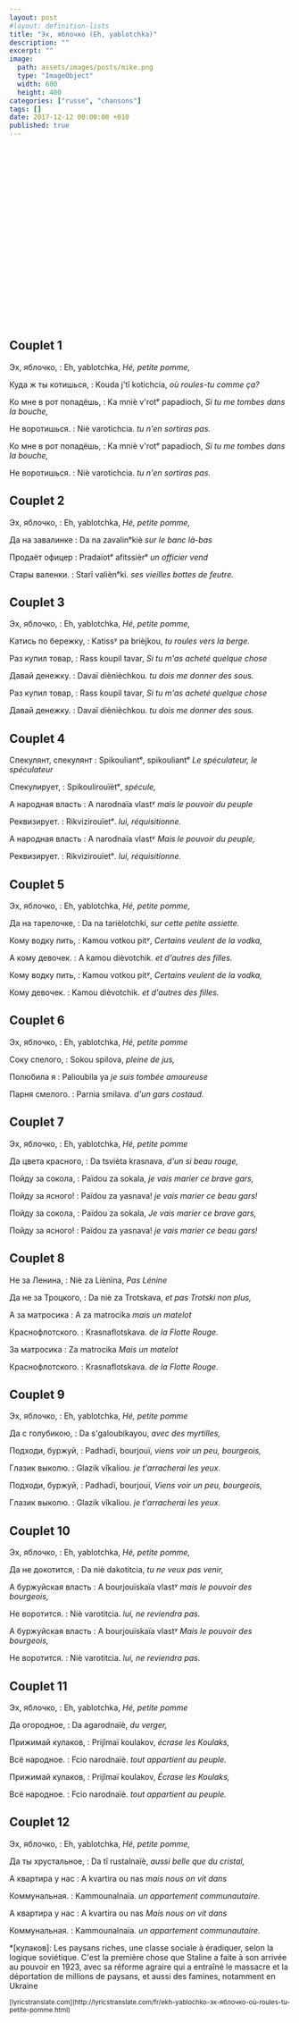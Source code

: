 ```yaml
---
layout: post
#layout: definition-lists
title: "Эх, яблочко (Eh, yablotchka)"
description: ""
excerpt: ""
image:
  path: assets/images/posts/mike.png
  type: "ImageObject"
  width: 600
  height: 400
categories: ["russe", "chansons"]
tags: []
date: 2017-12-12 00:00:00 +010
published: true
---
```


<iframe class="float-xl-right sticky-top lazyload" width="560" height="315" data-src="https://www.youtube-nocookie.com/embed/mohztZtIcbw?rel=0&amp;showinfo=0" frameborder="0" gesture="media" allow="encrypted-media" allowfullscreen></iframe>



## Couplet 1

Эх, яблочко,
: Eh, yablotchka,
*Hé, petite pomme,*

Куда ж ты котишься,
: Kouda j'tî kotichcia,
*où roules-tu comme ça?*

Ко мне в рот попадёшь,
: Ka mniè v'rotᵉ papadioch,
*Si tu me tombes dans la bouche,*

Не воротишься.
: Niè varotichcia.
*tu n'en sortiras pas.*

Ко мне в рот попадёшь,
: Ka mniè v'rotᵉ papadioch,
*Si tu me tombes dans la bouche,*

Не воротишься.
: Niè varotichcia.
*tu n'en sortiras pas.*


## Couplet 2

Эх, яблочко,
: Eh, yablotchka,
*Hé, petite pomme,*

Да на завалинке
: Da na zavalinᵉkiè
*sur le banc là-bas*

Продаёт офицер
: Pradaïotᵉ afitssièrᵉ
*un officier vend*

Стары валенки.
: Starî valiènᵉki.
*ses vieilles bottes de feutre.*


## Couplet 3

Эх, яблочко,
: Eh, yablotchka,
*Hé, petite pomme,*

Катись по бережку,
: Katissʸ pa brièjkou,
*tu roules vers la berge.*

Раз купил товар,
: Rass koupil tavar,
*Si tu m'as acheté quelque chose*

Давай денежку.
: Davaï diènièchkou.
*tu dois me donner des sous.*

Раз купил товар,
: Rass koupil tavar,
*Si tu m'as acheté quelque chose*

Давай денежку.
: Davaï diènièchkou.
*tu dois me donner des sous.*


## Couplet 4

Спекулянт, спекулянт
: Spikouliantᵉ, spikouliantᵉ
*Le spéculateur, le spéculateur*

Спекулирует,
: Spikoulirouïètᵉ,
*spécule,*

А народная власть
: A narodnaïa vlastʸ
*mais le pouvoir du peuple*

Реквизирует.
: Rikvizirouïetᵉ.
*lui, réquisitionne.*

А народная власть
: A narodnaïa vlastʸ
*Mais le pouvoir du peuple,*

Реквизирует.
: Rikvizirouïetᵉ.
*lui, réquisitionne.*


## Couplet 5

Эх, яблочко,
: Eh, yablotchka,
*Hé, petite pomme,*

Да на тарелочке,
: Da na tarièlotchki,
*sur cette petite assiette.*

Кому водку пить,
: Kamou votkou pitʸ,
*Certains veulent de la vodka,*

А кому девочек.
: A kamou dièvotchik.
*et d'autres des filles.*

Кому водку пить,
: Kamou votkou pitʸ,
*Certains veulent de la vodka,*

Кому девочек.
: Kamou dièvotchik.
*et d'autres des filles.*


## Couplet 6

Эх, яблочко,
: Eh, yablotchka,
*Hé, petite pomme*

Соку спелого,
: Sokou spilova,
*pleine de jus,*

Полюбила я
: Palioubila ya
*je suis tombée amoureuse*

Парня смелого.
: Parnia smilava.
*d'un gars costaud.*


## Couplet 7

Эх, яблочко,
: Eh, yablotchka,
*Hé, petite pomme*

Да цвета красного,
: Da tsvièta krasnava,
*d'un si beau rouge,*

Пойду за сокола,
: Païdou za sokala,
*je vais marier ce brave gars,*

Пойду за ясного!
: Païdou za yasnava!
*je vais marier ce beau gars!*

Пойду за сокола,
: Païdou za sokala,
*Je vais marier ce brave gars,*

Пойду за ясного!
: Païdou za yasnava!
*je vais marier ce beau gars!*


## Couplet 8

Не за Ленина,
: Niè za Liènïna,
*Pas Lénine*

Да не за Троцкого,
: Da niè za Trotskava,
*et pas Trotski non plus,*

А за матросика
: A za matrocika
*mais un matelot*

Краснофлотского.
: Krasnaflotskava.
*de la Flotte Rouge.*

За матросика
: Za matrocika
*Mais un matelot*

Краснофлотского.
: Krasnaflotskava.
*de la Flotte Rouge.*


## Couplet 9

Эх, яблочко,
: Eh, yablotchka,
*Hé, petite pomme*

Да с голубикою,
: Da s'galoubikayou,
*avec des myrtilles,*

Подходи, буржуй,
: Padhadï, bourjouï,
*viens voir un peu, bourgeois,*

Глазик выколю.
: Glazik vîkaliou.
*je t'arracherai les yeux.*

Подходи, буржуй,
: Padhadï, bourjouï,
*Viens voir un peu, bourgeois,*

Глазик выколю.
: Glazik vîkaliou.
*je t'arracherai les yeux.*


## Couplet 10

Эх, яблочко,
: Eh, yablotchka,
*Hé, petite pomme,*

Да не докотится,
: Da niè dakotitcia,
*tu ne veux pas venir,*

А буржуйская власть
: A bourjouïskaïa vlastʸ
*mais le pouvoir des bourgeois,*

Не воротится.
: Niè varotitcia.
*lui, ne reviendra pas.*

А буржуйская власть
: A bourjouïskaïa vlastʸ
*Mais le pouvoir des bourgeois,*

Не воротится.
: Niè varotitcia.
*lui, ne reviendra pas.*


## Couplet 11

Эх, яблочко,
: Eh, yablotchka,
*Hé, petite pomme*

Да огородное,
: Da agarodnaïè,
*du verger,*

Прижимай кулаков,
: Prijîmaï koulakov,
*écrase les Koulaks,*

Всё народное.
: Fcio narodnaïè.
*tout appartient au peuple.*

Прижимай кулаков,
: Prijîmaï koulakov,
*Écrase les Koulaks,*

Всё народное.
: Fcio narodnaïè.
*tout appartient au peuple.*


## Couplet 12

Эх, яблочко,
: Eh, yablotchka,
*Hé, petite pomme,*

Да ты хрустальное,
: Da tî rustalnaïè,
*aussi belle que du cristal,*

А квартира у нас
: A kvartira ou nas
*mais nous on vit dans*

Коммунальная.
: Kammounalnaïa.
*un appartement communautaire.*

А квартира у нас
: A kvartira ou nas
*Mais nous on vit dans*

Коммунальная.
: Kammounalnaïa.
*un appartement communautaire.*



*[кулаков]: Les paysans riches, une classe sociale à éradiquer, selon la logique soviétique. C'est la première chose que Staline a faite à son arrivée au pouvoir en 1923, avec sa réforme agraire qui a entraîné le massacre et la déportation de millions de paysans, et aussi des famines, notamment en Ukraine


<small class="text-muted float-right">
[lyricstranslate.com](http://lyricstranslate.com/fr/ekh-yablochko-эх-яблочко-où-roules-tu-petite-pomme.html)
</small>
